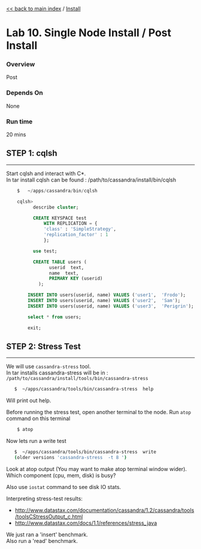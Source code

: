 <link rel='stylesheet' href='../assets/css/main.css'/>

[<< back to main index](../README.md) / [Install](README.md) 

Lab 10. Single Node Install / Post Install
====================

### Overview
Post

### Depends On 
None

### Run time
20 mins

## STEP 1:  cqlsh
----------------------------
Start cqlsh and interact with C*.  
In tar install cqlsh can be found : /path/to/cassandra/install/bin/cqlsh

```sql
    $   ~/apps/cassandra/bin/cqlsh

    cqlsh>   
          describe cluster;

          CREATE KEYSPACE test
              WITH REPLICATION = {
              'class' : 'SimpleStrategy',
              'replication_factor' : 1
              };

          use test;

          CREATE TABLE users (
                userid  text,
                name  text,
                PRIMARY KEY (userid)
            );

        INSERT INTO users(userid, name) VALUES ('user1',  'Frodo');
        INSERT INTO users(userid, name) VALUES ('user2',  'Sam');
        INSERT INTO users(userid, name) VALUES ('user3',  'Perigrin');

        select * from users;

        exit;
```


## STEP 2:  Stress Test
----------------------------
We will use `cassandra-stress` tool.  
In tar installs cassandra-stress will be in : `/path/to/cassandra/install/tools/bin/cassandra-stress`

```bash
   $  ~/apps/cassandra/tools/bin/cassandra-stress  help
```

Will print out help.

Before running the stress test, open another terminal to the node.
Run `atop` command on this terminal

```bash
    $ atop
```


Now lets run a write test
```bash
   $  ~/apps/cassandra/tools/bin/cassandra-stress  write
   (older versions 'cassandra-stress  -t 8 ')
```

Look at atop output (You may want to make atop terminal window wider).  
Which component (cpu, mem, disk) is busy?

Also use `iostat` command to see disk IO stats.

Interpreting stress-test results:
- http://www.datastax.com/documentation/cassandra/1.2/cassandra/tools/toolsCStressOutput_c.html
- http://www.datastax.com/docs/1.1/references/stress_java

We just ran a 'insert' benchmark.  
Also run a 'read' benchmark.  